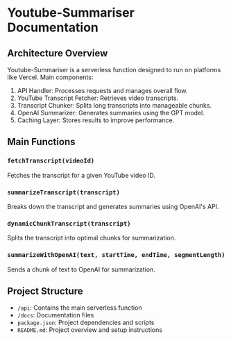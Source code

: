 # Youtube-Summariser Documentation

## Architecture Overview
Youtube-Summariser is a serverless function designed to run on platforms like Vercel. Main components:

1. API Handler: Processes requests and manages overall flow.
2. YouTube Transcript Fetcher: Retrieves video transcripts.
3. Transcript Chunker: Splits long transcripts into manageable chunks.
4. OpenAI Summarizer: Generates summaries using the GPT model.
5. Caching Layer: Stores results to improve performance.

## Main Functions

### `fetchTranscript(videoId)`
Fetches the transcript for a given YouTube video ID.

### `summarizeTranscript(transcript)`
Breaks down the transcript and generates summaries using OpenAI's API.

### `dynamicChunkTranscript(transcript)`
Splits the transcript into optimal chunks for summarization.

### `summarizeWithOpenAI(text, startTime, endTime, segmentLength)`
Sends a chunk of text to OpenAI for summarization.

## Project Structure
- `/api`: Contains the main serverless function
- `/docs`: Documentation files
- `package.json`: Project dependencies and scripts
- `README.md`: Project overview and setup instructions